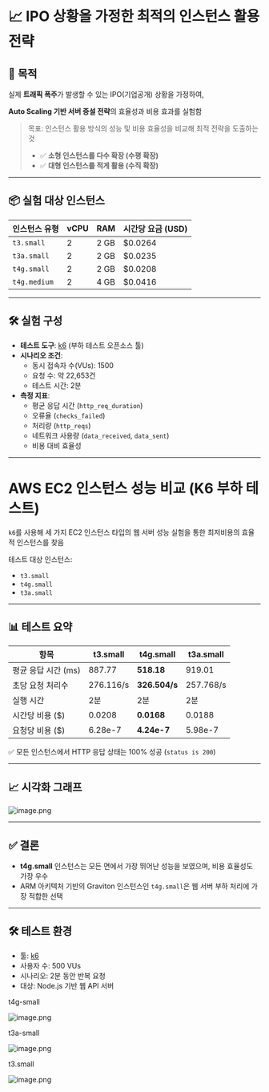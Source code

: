 # 📈 IPO 상황을 가정한 최적의 인스턴스 활용 전략

## 🧩 목적

실제 **트래픽 폭주**가 발생할 수 있는 IPO(기업공개) 상황을 가정하여,

**Auto Scaling 기반 서버 증설 전략**의 효율성과 비용 효과를 실험함

> 목표: 인스턴스 활용 방식의 성능 및 비용 효율성을 비교해 최적 전략을 도출하는 것
> 
> - ✅ **소형 인스턴스를 다수 확장 (수평 확장)**
> - ✅ **대형 인스턴스를 적게 활용 (수직 확장)**

---

## 📦 실험 대상 인스턴스

| 인스턴스 유형 | vCPU | RAM | 시간당 요금 (USD) |
| --- | --- | --- | --- |
| `t3.small` | 2 | 2 GB | $0.0264 |
| `t3a.small` | 2 | 2 GB | $0.0235 |
| `t4g.small` | 2 | 2 GB | $0.0208 |
| `t4g.medium` | 2 | 4 GB | $0.0416 |

---

## 🛠 실험 구성

- **테스트 도구**: [k6](https://k6.io/) (부하 테스트 오픈소스 툴)
- **시나리오 조건**:
    - 동시 접속자 수(VUs): 1500
    - 요청 수: 약 22,653건
    - 테스트 시간: 2분
- **측정 지표**:
    - 평균 응답 시간 (`http_req_duration`)
    - 오류율 (`checks_failed`)
    - 처리량 (`http_reqs`)
    - 네트워크 사용량 (`data_received`, `data_sent`)
    - 비용 대비 효율성

---

# AWS EC2 인스턴스 성능 비교 (K6 부하 테스트)

`k6`를 사용해 세 가지 EC2 인스턴스 타입의 웹 서버 성능 실험을 통한 최저비용의 효율적 인스턴스를 찾음

테스트 대상 인스턴스:

- `t3.small`
- `t4g.small`
- `t3a.small`

---

## 📊 테스트 요약

| 항목 | t3.small | t4g.small | t3a.small |
| --- | --- | --- | --- |
| 평균 응답 시간 (ms) | 887.77 | **518.18** | 919.01 |
| 초당 요청 처리수 | 276.116/s | **326.504/s** | 257.768/s |
| 실행 시간 | 2분 | 2분 | 2분 |
| 시간당 비용 ($) | 0.0208 | **0.0168** | 0.0188 |
| 요청당 비용 ($) | 6.28e-7 | **4.24e-7** | 5.98e-7 |

✅ 모든 인스턴스에서 HTTP 응답 상태는 100% 성공 (`status is 200`)

---

## 📈 시각화 그래프

![image.png](attachment:07db7e6b-9923-4804-9a4d-69a8fc46159c:image.png)

---

## ✅ 결론

- **t4g.small** 인스턴스는 모든 면에서 가장 뛰어난 성능을 보였으며, 비용 효율성도 가장 우수
- ARM 아키텍처 기반의 Graviton 인스턴스인 `t4g.small`은 웹 서버 부하 처리에 가장 적합한 선택

---

## 🛠 테스트 환경

- 툴: [k6](https://k6.io/)
- 사용자 수: 500 VUs
- 시나리오: 2분 동안 반복 요청
- 대상: Node.js 기반 웹 API 서버

t4g-small

![image.png](attachment:6b151a3a-a3aa-4415-b549-49be49603233:image.png)

t3a-small

![image.png](attachment:90e9cad1-452b-4028-a780-aef7b7d50804:image.png)

t3.small

![image.png](attachment:e90b058d-add0-41da-be64-c74707221fb1:image.png)